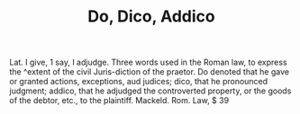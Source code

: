 ---
title: Do, Dico, Addico
letter: D
permalink: "/definitions/bld-do-dico-addico.html"
body: Lat. I give, 1 say, I adjudge. Three words used in the Roman law, to express
  the ^extent of the civil Juris-diction of the praetor. Do denoted that he gave or
  granted actions, exceptions, aud judices; dico, that he pronounced judgment; addico,
  that he adjudged the controverted property, or the goods of the debtor, etc., to
  the plaintiff. Mackeld. Rom. Law, $ 39
published_at: '2018-07-07'
source: Black's Law Dictionary 2nd Ed (1910)
layout: post
---